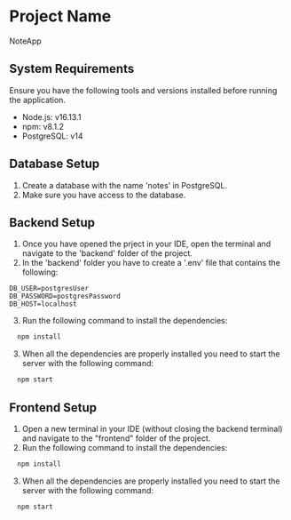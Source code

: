# Project Name

NoteApp

## System Requirements

Ensure you have the following tools and versions installed before running the application.

- Node.js: v16.13.1
- npm: v8.1.2
- PostgreSQL: v14

## Database Setup

1. Create a database with the name 'notes' in PostgreSQL.
2. Make sure you have access to the database.

## Backend Setup

1. Once you have opened the prject in your IDE, open the terminal and navigate to the 'backend' folder of the project.
2. In the 'backend' folder you have to create a '.env' file that contains the following:

```
DB_USER=postgresUser
DB_PASSWORD=postgresPassword
DB_HOST=localhost
```

3. Run the following command to install the dependencies:

```bash
  npm install
```

3. When all the dependencies are properly installed you need to start the server with the following command:

```bash
  npm start
```

## Frontend Setup

1. Open a new terminal in your IDE (without closing the backend terminal) and navigate to the "frontend" folder of the project.
2. Run the following command to install the dependencies:

```bash
  npm install
```

3. When all the dependencies are properly installed you need to start the server with the following command:

```bash
  npm start
```
